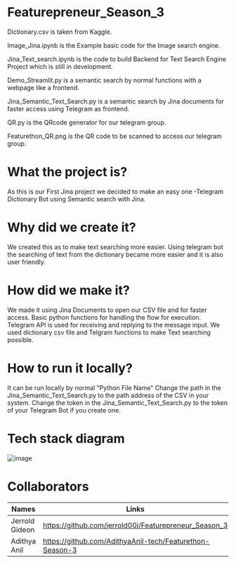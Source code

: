 # Featurepreneur_Season_3

Dictionary.csv is taken from Kaggle.

Image_Jina.ipynb is the Example basic code for the Image search engine.

Jina_Text_search.ipynb is the code to build Backend for Text Search Engine Project which is still in development.

Demo_Streamlit.py is a semantic search by normal functions with a webpage like a frontend. 

Jina_Semantic_Text_Search.py is a semantic search by Jina documents for faster access using Telegram as frontend.

QR.py is the QRcode generator for our telegram group.

Featurethon_QR.png is the QR code to be scanned to access our telegram group.

# What the project is?
As this is our First Jina project we decided to make an easy one -Telegram Dictionary Bot using Semantic search with Jina.

# Why did we create it?
We created this as to make text searching more easier. Using telegram bot the searching of text from the dictionary became more easier and it is also user friendly.

# How did we make it?
We made it using Jina Documents to open our CSV file and for faster access.
Basic python functions for handling the flow for execution.
Telegram API is used for receiving and replying to the message input.
We used dictionary csv file and Telgram functions to make Text searching possible.

# How to run it locally?
It can be run locally by normal "Python File Name"
Change the path in the Jina_Semantic_Text_Search.py to the path address of the CSV in your system.
Change the token in the Jina_Semantic_Text_Search.py to the token of your Telegram Bot if you create one.

# Tech stack diagram
![image](https://user-images.githubusercontent.com/63040456/141938847-2e792660-573e-4240-9543-cf96a4170e89.png)

# Collaborators
| Names          | Links                                                    |
|----------------|----------------------------------------------------------|
| Jerrold Gideon | https://github.com/jerrold00j/Featurepreneur_Season_3    |
| Adithya Anil   | https://github.com/AdithyaAnil-tech/Featurethon-Season-3 |
